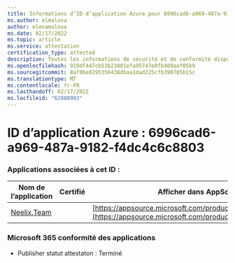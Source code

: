 ```yaml
---
title: Informations d’ID d’application Azure pour 6996cad6-a969-487a-9182-f4dc4c6c8803
ms.author: elmalova
author: elenamalova
ms.date: 02/17/2022
ms.topic: article
ms.service: attestation
certification_type: attested
description: Toutes les informations de sécurité et de conformité disponibles pour 6996cad6-a969-487a-9182-f4dc4c6c8803.
ms.openlocfilehash: 919df447cb53b23401efa95747e0fb489aaf05b9
ms.sourcegitcommit: 8af0be0295356438dbaa1dad225cfb390785b15c
ms.translationtype: MT
ms.contentlocale: fr-FR
ms.lasthandoff: 02/17/2022
ms.locfileid: "62888993"
---
```

# <a name="azure-app-id-6996cad6-a969-487a-9182-f4dc4c6c8803"></a>ID d’application Azure : 6996cad6-a969-487a-9182-f4dc4c6c8803


### <a name="apps-associated-with-this-id"></a>Applications associées à cet ID :
| **Nom de l’application** | **Certifié** | **Afficher dans AppSource** |
|--------------|---------------|-----------------------|
| [Neelix.Team](https://docs.microsoft.com/microsoft-365-app-certification/forward/WA200003047) |  | [https://appsource.microsoft.com/product/office/WA200003047](https://appsource.microsoft.com/product/office/WA200003047) |

### <a name="microsoft-365-app-compliance-status"></a>Microsoft 365 conformité des applications
- Publisher statut attestaton : Terminé
